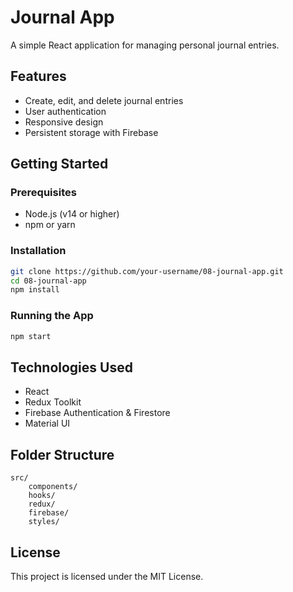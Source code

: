 # Journal App

A simple React application for managing personal journal entries.

## Features

- Create, edit, and delete journal entries
- User authentication
- Responsive design
- Persistent storage with Firebase

## Getting Started

### Prerequisites

- Node.js (v14 or higher)
- npm or yarn

### Installation

```bash
git clone https://github.com/your-username/08-journal-app.git
cd 08-journal-app
npm install
```

### Running the App

```bash
npm start
```

## Technologies Used

- React
- Redux Toolkit
- Firebase Authentication & Firestore
- Material UI

## Folder Structure

```
src/
    components/
    hooks/
    redux/
    firebase/
    styles/
```

## License

This project is licensed under the MIT License.
